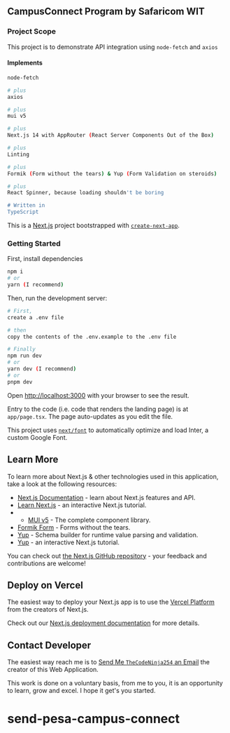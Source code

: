 ## CampusConnect Program by Safaricom WIT

### Project Scope

This project is to demonstrate API integration using `node-fetch` and `axios`


#### Implements

```bash
node-fetch

# plus
axios

# plus
mui v5

# plus
Next.js 14 with AppRouter (React Server Components Out of the Box)

# plus
Linting

# plus 
Formik (Form without the tears) & Yup (Form Validation on steroids)

# plus
React Spinner, because loading shouldn't be boring

# Written in
TypeScript
```

This is a [Next.js](https://nextjs.org/) project bootstrapped with [`create-next-app`](https://github.com/vercel/next.js/tree/canary/packages/create-next-app).


### Getting Started

First, install dependencies

```bash
npm i
# or
yarn (I recommend)
```

Then, run the development server:

```bash
# First,
create a .env file 

# then
copy the contents of the .env.example to the .env file

# Finally
npm run dev
# or
yarn dev (I recommend)
# or
pnpm dev
```

Open [http://localhost:3000](http://localhost:3000) with your browser to see the result.

Entry to the code (i.e. code that renders the landing page) is at `app/page.tsx`. The page auto-updates as you edit the file.

This project uses [`next/font`](https://nextjs.org/docs/basic-features/font-optimization) to automatically optimize and load Inter, a custom Google Font.

## Learn More

To learn more about Next.js & other technologies used in this application, take a look at the following resources:

- [Next.js Documentation](https://nextjs.org/docs) - learn about Next.js features and API.
- [Learn Next.js](https://nextjs.org/learn) - an interactive Next.js tutorial.
- - [MUI v5](https://mui.com) - The complete component library.
- [Formik Form](https://formik.org/docs/overview) - Forms without the tears.
- [Yup](https://www.npmjs.com/package/yup#getting-started) - Schema builder for runtime value parsing and validation.
- [Yup](https://www.npmjs.com/package/yup#getting-started) - an interactive Next.js tutorial.

You can check out [the Next.js GitHub repository](https://github.com/vercel/next.js/) - your feedback and contributions are welcome!

## Deploy on Vercel

The easiest way to deploy your Next.js app is to use the [Vercel Platform](https://vercel.com/new?utm_medium=default-template&filter=next.js&utm_source=create-next-app&utm_campaign=create-next-app-readme) from the creators of Next.js.

Check out our [Next.js deployment documentation](https://nextjs.org/docs/deployment) for more details.

## Contact Developer

The easiest way reach me is to [Send Me `TheCodeNinja254` an Email](mailto:m.mwangi.fredrick@gmail.com) the creator of this Web Application.

This work is done on a voluntary basis, from me to you, it is an opportunity to learn, grow and excel. I hope it get's you started.

# send-pesa-campus-connect
